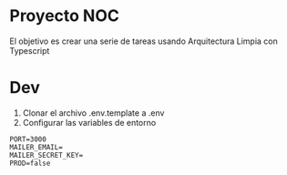 # Proyecto NOC

El objetivo es crear una serie de tareas usando Arquitectura Limpia con Typescript

# Dev

1. Clonar el archivo .env.template a .env
2. Configurar las variables de entorno

```
PORT=3000
MAILER_EMAIL=
MAILER_SECRET_KEY=
PROD=false
```
